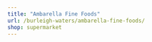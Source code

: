 ```yaml
---
title: "Ambarella Fine Foods"
url: /burleigh-waters/ambarella-fine-foods/
shop: supermarket
---
```

